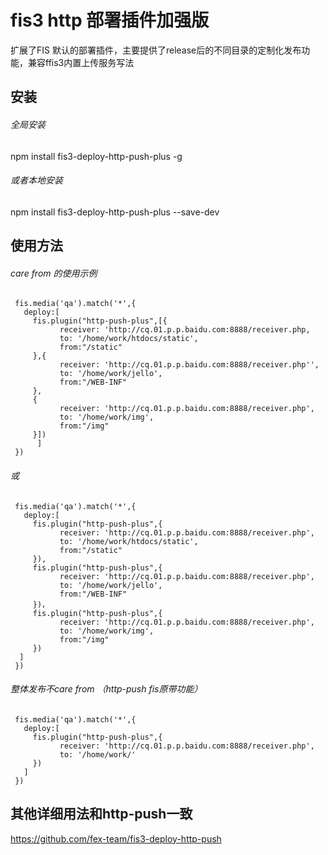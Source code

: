# fis3 http 部署插件加强版
扩展了FIS 默认的部署插件，主要提供了release后的不同目录的定制化发布功能，兼容ffis3内置上传服务写法

##  安装


###### 全局安装

npm install fis3-deploy-http-push-plus -g
###### 或者本地安装

npm install fis3-deploy-http-push-plus --save-dev


## 使用方法
###### care from 的使用示例

```
 fis.media('qa').match('*',{
   deploy:[
     fis.plugin("http-push-plus",[{
           receiver: 'http://cq.01.p.p.baidu.com:8888/receiver.php,
           to: '/home/work/htdocs/static',
           from:"/static"
     },{
           receiver: 'http://cq.01.p.p.baidu.com:8888/receiver.php'',
           to: '/home/work/jello',
           from:"/WEB-INF"
     },
     {
           receiver: 'http://cq.01.p.p.baidu.com:8888/receiver.php',
           to: '/home/work/img',
           from:"/img"
     }])
      ]
 })
```
###### 或

```
 fis.media('qa').match('*',{
   deploy:[
     fis.plugin("http-push-plus",{
           receiver: 'http://cq.01.p.p.baidu.com:8888/receiver.php',
           to: '/home/work/htdocs/static',
           from:"/static"
     }),
     fis.plugin("http-push-plus",{
           receiver: 'http://cq.01.p.p.baidu.com:8888/receiver.php',
           to: '/home/work/jello',
           from:"/WEB-INF"
     })，
     fis.plugin("http-push-plus",{
           receiver: 'http://cq.01.p.p.baidu.com:8888/receiver.php',
           to: '/home/work/img',
           from:"/img"
     })
  ]
 })
```
###### 整体发布不care from  （http-push fis原带功能）

```
 fis.media('qa').match('*',{
   deploy:[
     fis.plugin("http-push-plus",{
           receiver: 'http://cq.01.p.p.baidu.com:8888/receiver.php',
           to: '/home/work/'
     })
   ]
 })
```
## 其他详细用法和http-push一致
https://github.com/fex-team/fis3-deploy-http-push

